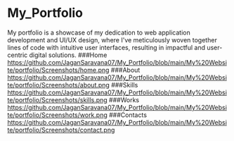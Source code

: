 # My_Portfolio
My portfolio is a showcase of my dedication to web application development and UI/UX design, where I've meticulously woven together lines of code with intuitive user interfaces, resulting in impactful and user-centric digital solutions.
###Home
https://github.com/JaganSaravana07/My_Portfolio/blob/main/My%20Website/portfolio/Screenshots/home.png
###About
https://github.com/JaganSaravana07/My_Portfolio/blob/main/My%20Website/portfolio/Screenshots/about.png
###Skills
https://github.com/JaganSaravana07/My_Portfolio/blob/main/My%20Website/portfolio/Screenshots/skills.png
###Works
https://github.com/JaganSaravana07/My_Portfolio/blob/main/My%20Website/portfolio/Screenshots/work.png
###Contacts
https://github.com/JaganSaravana07/My_Portfolio/blob/main/My%20Website/portfolio/Screenshots/contact.png
